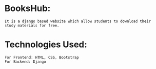 # BooksHub:

    It is a django based website which allow students to download their study materials for free.

# Technologies Used:

    For Frontend: HTML, CSS, Bootstrap
    For Backend: Django
